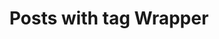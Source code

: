 ---
layout: tag
title: Posts with tag Wrapper
tag: wrapper
permalink: /tags/wrapper/
sitemap: false
---